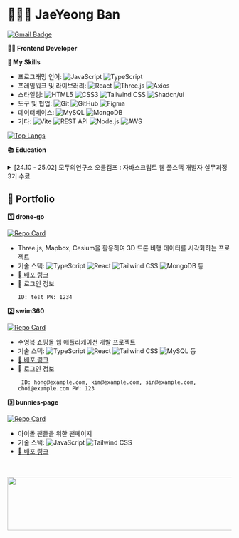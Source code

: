 <h1>👩🏻‍💻 JaeYeong Ban </h1>

[![Gmail Badge](https://img.shields.io/badge/Gmail-D14836?style=flat&logo=gmail&logoColor=white)](mailto:summer.jyyy@gmail.com)

<strong>🌱🚿 Frontend Developer </strong> 

<strong>📌 My Skills</strong>
* 프로그래밍 언어:
  ![JavaScript](https://img.shields.io/badge/JavaScript-F7DF1E?style=flat&logo=javascript&logoColor=black)
  ![TypeScript](https://img.shields.io/badge/TypeScript-3178C6?style=flat&logo=typescript&logoColor=white)
* 프레임워크 및 라이브러리:
  ![React](https://img.shields.io/badge/React-61DAFB?style=flat&logo=react&logoColor=black)
  ![Three.js](https://img.shields.io/badge/Three.js-000000?style=flat&logo=three.js&logoColor=white)
  ![Axios](https://img.shields.io/badge/Axios-5A29E4?style=flat&logo=axios&logoColor=white)
* 스타일링:
  ![HTML5](https://img.shields.io/badge/HTML5-E34F26?style=flat&logo=html5&logoColor=white)
  ![CSS3](https://img.shields.io/badge/CSS3-1572B6?style=flat&logo=css3&logoColor=white)
  ![Tailwind CSS](https://img.shields.io/badge/Tailwind%20CSS-06B6D4?style=flat&logo=tailwind-css&logoColor=white)
  ![Shadcn/ui](https://img.shields.io/badge/Shadcn%2Fui-FF59F2?style=flat&logo=shadcn&logoColor=white)
* 도구 및 협업:
  ![Git](https://img.shields.io/badge/Git-F05032?style=flat&logo=git&logoColor=white)
  ![GitHub](https://img.shields.io/badge/GitHub-181717?style=flat&logo=github&logoColor=white) 
  ![Figma](https://img.shields.io/badge/Figma-F24E1E?style=flat&logo=figma&logoColor=white)
* 데이터베이스:
  ![MySQL](https://img.shields.io/badge/MySQL-4479A1?style=flat&logo=mysql&logoColor=white)
  ![MongoDB](https://img.shields.io/badge/MongoDB-47A248?style=flat&logo=mongodb&logoColor=white)
* 기타: 
  ![Vite](https://img.shields.io/badge/Vite-646CFF?style=flat&logo=vite&logoColor=white)
  ![REST API](https://img.shields.io/badge/REST%20API-00BFFF?style=flat&logo=rest&logoColor=white)
  ![Node.js](https://img.shields.io/badge/Node.js-339933?style=flat&logo=node.js&logoColor=white)
  ![AWS](https://img.shields.io/badge/AWS-232F3E?style=flat&logo=amazon-aws&logoColor=white)

[![Top Langs](https://github-readme-stats.vercel.app/api/top-langs/?username=baaanjy&layout=compact&theme=swift)](https://github.com/baaanjy/github-readme-stats)

<strong>📚 Education </strong>
<details>
  <summary>[24.10 - 25.02] 모두의연구소 오름캠프 : 자바스크립트 웹 풀스택 개발자 실무과정 3기 수료</summary>

  - Curriculum
    - 프론트엔드: HTML, CSS, Javascript 기초/고급, React, Next.js, 상태 관리, Story Book, CI/CD
    - 3D & AI: Three.js, LangChain, RAG
    - 백엔드: Node.js, Express.js, DB, JWT, 배포
  - Project
    - 1차 미니 프로젝트: 🥇 1등/3팀
    - 2차 미니 프로젝트: 🥇 1등/3팀
    - 파이널 프로젝트: 🥈 2등/2팀
</details>





<h2>📜 Portfolio</h2>

<strong>1️⃣ drone-go</strong>

[![Repo Card](https://github-readme-stats.vercel.app/api/pin/?username=ormcamp-fe-3rd&repo=drone-go&theme=swift)](https://github.com/ormcamp-fe-3rd/drone-go)
* Three.js, Mapbox, Cesium을 활용하여 3D 드론 비행 데이터를 시각화하는 프로젝트
* 기술 스택:
  ![TypeScript](https://img.shields.io/badge/TypeScript-3178C6?style=flat&logo=typescript&logoColor=white)
  ![React](https://img.shields.io/badge/React-61DAFB?style=flat&logo=react&logoColor=black)
  ![Tailwind CSS](https://img.shields.io/badge/Tailwind%20CSS-06B6D4?style=flat&logo=tailwind-css&logoColor=white)
  ![MongoDB](https://img.shields.io/badge/MongoDB-47A248?style=flat&logo=mongodb&logoColor=white)
  등
* <a href="http://drone-go.s3-website.ap-northeast-2.amazonaws.com/">🚀 배포 링크</a>
* 🔐 로그인 정보
  ```
  ID: test PW: 1234
  ```
   


<strong>2️⃣ swim360</strong>

[![Repo Card](https://github-readme-stats.vercel.app/api/pin/?username=ormcamp-fe-3rd&repo=swim360&theme=swift)](https://github.com/ormcamp-fe-3rd/swim360)
* 수영복 쇼핑몰 웹 애플리케이션 개발 프로젝트
* 기술 스택:
  ![TypeScript](https://img.shields.io/badge/TypeScript-3178C6?style=flat&logo=typescript&logoColor=white)
  ![React](https://img.shields.io/badge/React-61DAFB?style=flat&logo=react&logoColor=black)
  ![Tailwind CSS](https://img.shields.io/badge/Tailwind%20CSS-06B6D4?style=flat&logo=tailwind-css&logoColor=white)
  ![MySQL](https://img.shields.io/badge/MySQL-4479A1?style=flat&logo=mysql&logoColor=white)
  등
* <a href="swim360-bucket.s3-website.ap-northeast-2.amazonaws.com/">🚀 배포 링크</a>
* 🔐 로그인 정보
  ```
   ID: hong@example.com, kim@example.com, sin@example.com, choi@example.com PW: 123
  ```

<strong>3️⃣ bunnies-page</strong>

[![Repo Card](https://github-readme-stats.vercel.app/api/pin/?username=ormcamp-fe-3rd&repo=bunnies-page&theme=swift)](https://github.com/ormcamp-fe-3rd/bunnies-page)
* 아이돌 팬들을 위한 팬페이지
* 기술 스택:
  ![JavaScript](https://img.shields.io/badge/JavaScript-F7DF1E?style=flat&logo=javascript&logoColor=black)
  ![Tailwind CSS](https://img.shields.io/badge/Tailwind%20CSS-06B6D4?style=flat&logo=tailwind-css&logoColor=white)
* <a href="https://hongdaeipgu.netlify.app/">🚀 배포 링크</a>



<br/>
<br/>

<a href="https://www.gitanimals.org/en_US?utm_medium=image&utm_source=baaanjy&utm_content=line">
  <img
    src="https://render.gitanimals.org/lines/baaanjy?pet-id=687900440853829721"
    width="600"
    height="120"
  />
</a>
  


